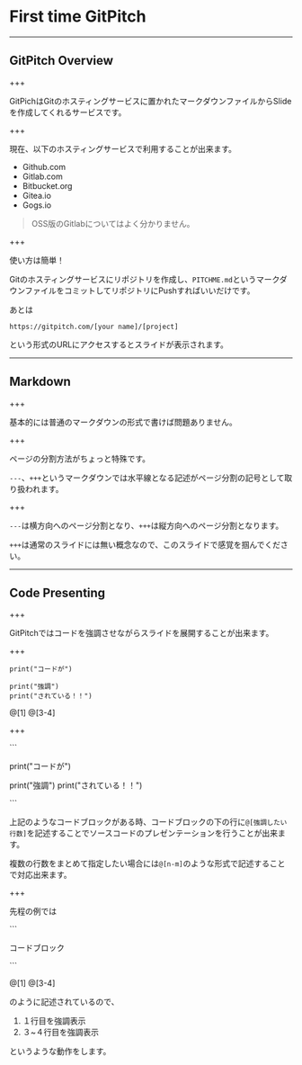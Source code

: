 # First time GitPitch

---

## GitPitch Overview

+++

GitPichはGitのホスティングサービスに置かれたマークダウンファイルからSlideを作成してくれるサービスです。

+++

現在、以下のホスティングサービスで利用することが出来ます。

- Github.com
- Gitlab.com
- Bitbucket.org
- Gitea.io
- Gogs.io

> OSS版のGitlabについてはよく分かりません。

+++

使い方は簡単！

Gitのホスティングサービスにリポジトリを作成し、`PITCHME.md`というマークダウンファイルをコミットしてリポジトリにPushすればいいだけです。

あとは

`https://gitpitch.com/[your name]/[project]`

という形式のURLにアクセスするとスライドが表示されます。

---

## Markdown

+++

基本的には普通のマークダウンの形式で書けば問題ありません。

+++

ページの分割方法がちょっと特殊です。

`---`、`+++`というマークダウンでは水平線となる記述がページ分割の記号として取り扱われます。

+++

`---`は横方向へのページ分割となり、`+++`は縦方向へのページ分割となります。

`+++`は通常のスライドには無い概念なので、このスライドで感覚を掴んでください。

---

## Code Presenting

+++

GitPitchではコードを強調させながらスライドを展開することが出来ます。

+++

```
print("コードが")

print("強調")
print("されている！！")
```

@[1]
@[3-4]

+++

\`\`\`

print("コードが")

print("強調")
print("されている！！")

\`\`\`

上記のようなコードブロックがある時、コードブロックの下の行に`@[強調したい行数]`を記述することでソースコードのプレゼンテーションを行うことが出来ます。

複数の行数をまとめて指定したい場合には`@[n-m]`のような形式で記述することで対応出来ます。

+++

先程の例では

\`\`\`

コードブロック

\`\`\`

@[1]
@[3-4]

のように記述されているので、

1. １行目を強調表示
2. ３~４行目を強調表示

というような動作をします。
